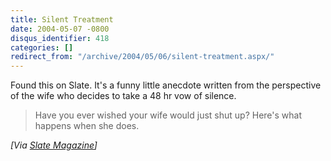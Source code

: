 ```yaml
---
title: Silent Treatment
date: 2004-05-07 -0800
disqus_identifier: 418
categories: []
redirect_from: "/archive/2004/05/06/silent-treatment.aspx/"
---
```


Found this on Slate. It's a funny little anecdote written from the
perspective of the wife who decides to take a 48 hr vow of silence.

> Have you ever wished your wife would just shut up? Here's what happens
> when she does.

*[Via [Slate Magazine](http://slate.msn.com/id/2100046/fr/rss/)]*

